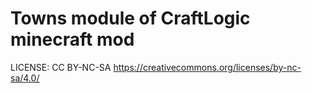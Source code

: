 # Towns module of CraftLogic minecraft mod
LICENSE: CC BY-NC-SA https://creativecommons.org/licenses/by-nc-sa/4.0/
